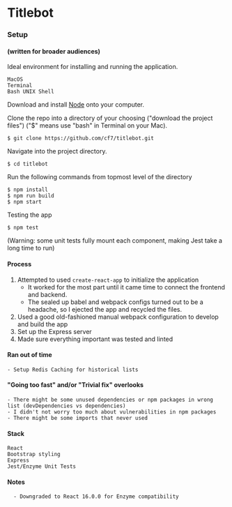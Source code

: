 # Titlebot

### Setup 
#### (written for broader audiences)
Ideal environment for installing and running the application.
```
MacOS
Terminal
Bash UNIX Shell
```
Download and install [Node](https://nodejs.org/en/) onto your computer.

Clone the repo into a directory of your choosing ("download the project files") ("$" means use "bash" in Terminal on your Mac).

```
$ git clone https://github.com/cf7/titlebot.git
```

Navigate into the project directory.

```
$ cd titlebot
```

Run the following commands from topmost level of the directory

```
$ npm install
$ npm run build
$ npm start
```

Testing the app
```
$ npm test
```
(Warning: some unit tests fully mount each component, making Jest take a long time to run)

#### Process

1) Attempted to used `create-react-app` to initialize the application
    - It worked for the most part until it came time to connect the frontend and backend.
    - The sealed up babel and webpack configs turned out to be a headache, so I ejected the app and recycled the files.
2) Used a good old-fashioned manual webpack configuration to develop and build the app
3) Set up the Express server
4) Made sure everything important was tested and linted

#### Ran out of time
    - Setup Redis Caching for historical lists

#### "Going too fast" and/or "Trivial fix" overlooks
    - There might be some unused dependencies or npm packages in wrong list (devDependencies vs dependencies)
    - I didn't not worry too much about vulnerabilities in npm packages
    - There might be some imports that never used

#### Stack
```
React
Bootstrap styling
Express
Jest/Enzyme Unit Tests
```

#### Notes
      - Downgraded to React 16.0.0 for Enzyme compatibility

